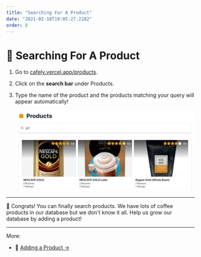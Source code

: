 ```yaml
---
title: "Searching For A Product"
date: "2021-02-18T19:05:27.2282"
order: 8
---
```


# 🔎 Searching For A Product

1. Go to [cafely.vercel.app/products](https://cafely.vercel.app/products).

2. Click on the **search bar** under Products.

3. Type the name of the product and the products matching your query will appear automatically!

   ![SearchingForAProduct](https://raw.githubusercontent.com/seajayrubynose/cafely-pictures/master/manual_images/searchingforaproduct_0.jpg)

---

🎉 Congrats! You can finally search products. We have lots of coffee products in our database but we don't know it all. Help us grow our database by adding a product!

---

More:

- 🥃 [Adding a Product &rarr;](/manual/AddingAProduct)
